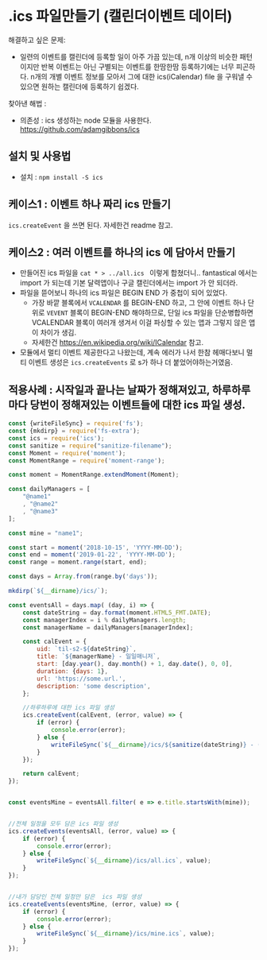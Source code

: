 
# .ics 파일만들기 (캘린더이벤트 데이터)


해결하고 싶은 문제:

 - 일련의 이벤트를 캘린더에 등록할 일이 아주 가끔 있는데, n개 이상의 비슷한 패턴이지만 반복 이벤트는 아닌 구별되는 이벤트를 한땀한땀 등록하기에는 너무 피곤하다. n개의 개별 이벤트 정보를 모아서 그에 대한 ics(iCalendar) file 을 구워낼 수 있으면  원하는 캘린더에 등록하기 쉽겠다.

찾아낸 해법 :

 - 의존성 : ics 생성하는 node 모듈을 사용한다.  https://github.com/adamgibbons/ics

## 설치 및 사용법

- 설치 : `npm install -S ics`


## 케이스1 : 이벤트 하나 짜리 ics 만들기

`ics.createEvent` 을 쓰면 된다. 자세한건 readme 참고.

## 케이스2 : 여러 이벤트를 하나의 ics 에 담아서 만들기

- 만들어진 ics 파일을 `cat * > ../all.ics ` 이렇게 합쳤더니.. fantastical 에서는 import 가 되는데 기본 달력앱이나 구글 캘린더에서는 import 가 안 되더라.
- 파일을 뜯어보니 하나의 ics 파일은 BEGIN END 가 중첩이 되어 있었다.
  - 가장 바깥 블록에서 `VCALENDAR` 를 BEGIN-END 하고, 그 안에 이벤트 하나 단위로 `VEVENT` 블록이 BEGIN-END 해야하므로, 단일 ics 파일을 단순병합하면 VCALENDAR 블록이 여러개 생겨서 이걸 파싱할 수 있는 앱과 그렇지 않은 앱이 차이가 생김.
  - 자세한건 https://en.wikipedia.org/wiki/ICalendar 참고.
- 모듈에서 멀티 이벤트 제공한다고 나왔는데, 계속 에러가 나서 한참 헤매다보니 멀티 이벤트 생성은 `ics.createEvents` 로 s가 하나 더 붙었어야하는거였음.

## 적용사례 : 시작일과 끝나는 날짜가 정해져있고, 하루하루마다 당번이 정해져있는 이벤트들에 대한 ics 파일 생성.

```javascript
const {writeFileSync} = require('fs');
const {mkdirp} = require('fs-extra');
const ics = require('ics');
const sanitize = require("sanitize-filename");
const Moment = require('moment');
const MomentRange = require('moment-range');

const moment = MomentRange.extendMoment(Moment);

const dailyManagers = [
    "@name1"
    , "@name2"
    , "@name3"
];

const mine = "name1";

const start = moment('2018-10-15', 'YYYY-MM-DD');
const end = moment('2019-01-22', 'YYYY-MM-DD');
const range = moment.range(start, end);

const days = Array.from(range.by('days'));

mkdirp(`${__dirname}/ics/`);

const eventsAll = days.map( (day, i) => {
    const dateString = day.format(moment.HTML5_FMT.DATE);
    const managerIndex = i % dailyManagers.length;
    const managerName = dailyManagers[managerIndex];

    const calEvent = {
        uid: `til-s2-${dateString}`,
        title: `${managerName} - 일일매니저`,
        start: [day.year(), day.month() + 1, day.date(), 0, 0],
        duration: {days: 1},
        url: 'https://some.url.',
        description: 'some description',
    };

    //하루하루에 대한 ics 파일 생성
    ics.createEvent(calEvent, (error, value) => {
        if (error) {
            console.error(error);
        } else {
            writeFileSync(`${__dirname}/ics/${sanitize(dateString)} - (${managerIndex}) - ${sanitize(managerName)}.ics`, value)
        }
    });

    return calEvent;
});


const eventsMine = eventsAll.filter( e => e.title.startsWith(mine));


//전체 일정을 모두 담은 ics 파일 생성
ics.createEvents(eventsAll, (error, value) => {
    if (error) {
        console.error(error);
    } else {
        writeFileSync(`${__dirname}/ics/all.ics`, value);
    }
});


//내가 담당인 전체 일정만 담은  ics 파일 생성
ics.createEvents(eventsMine, (error, value) => {
    if (error) {
        console.error(error);
    } else {
        writeFileSync(`${__dirname}/ics/mine.ics`, value);
    }
});
```
